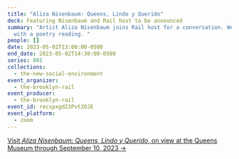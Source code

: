 ```yaml
---
title: "Aliza Nisenbaum: Queens, Lindo y Querido"
deck: Featuring Nisenbaum and Rail host to be announced
summary: "Artist Aliza Nisenbaum joins Rail host for a conversation. We conclude
  with a poetry reading. "
people: []
date: 2023-05-02T13:00:00-0500
end_date: 2023-05-02T14:30:00-0500
series: 801
collections:
  - the-new-social-environment
event_organizer:
  - the-brooklyn-rail
event_producer:
  - the-brooklyn-rail
event_id: recspxgd23Pvt2OJE
event_platform:
  - zoom
---
```

[V﻿isit *Aliza Nisenbaum: Queens, Lindo y Querido*, on view at the Queens Museum through September 10, 2023 →](https://queensmuseum.org/exhibition/aliza-nisenbaum-queens-lindo-y-querido/)